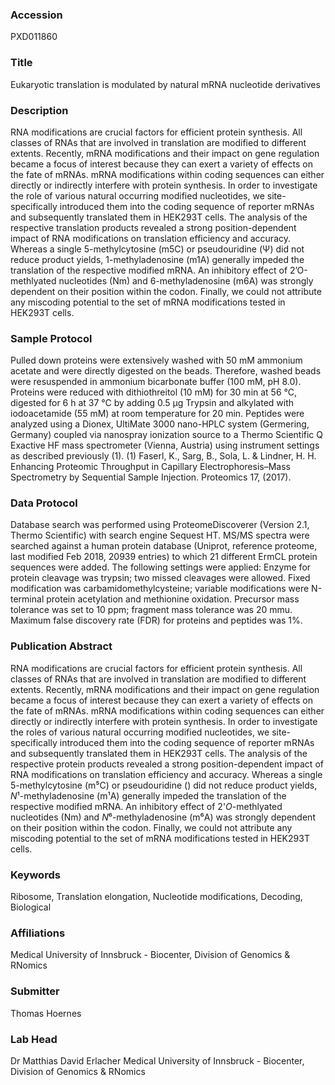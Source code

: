 ### Accession
PXD011860

### Title
Eukaryotic translation is modulated by natural mRNA nucleotide derivatives

### Description
RNA modifications are crucial factors for efficient protein synthesis. All classes of RNAs that are involved in translation are modified to different extents. Recently, mRNA modifications and their impact on gene regulation became a focus of interest because they can exert a variety of effects on the fate of mRNAs. mRNA modifications within coding sequences can either directly or indirectly interfere with protein synthesis. In order to investigate the role of various natural occurring modified nucleotides, we site-specifically introduced them into the coding sequence of reporter mRNAs and subsequently translated them in HEK293T cells. The analysis of the respective translation products revealed a strong position-dependent impact of RNA modifications on translation efficiency and accuracy. Whereas a single 5-methylcytosine (m5C) or pseudouridine (Ψ) did not reduce product yields, 1-methyladenosine (m1A) generally impeded the translation of the respective modified mRNA. An inhibitory effect of 2’O-methlyated nucleotides (Nm) and 6-methyladenosine (m6A) was strongly dependent on their position within the codon. Finally, we could not attribute any miscoding potential to the set of mRNA modifications tested in HEK293T cells.

### Sample Protocol
Pulled down proteins were extensively washed with 50 mM ammonium acetate and were directly digested on the beads. Therefore, washed beads were resuspended in ammonium bicarbonate buffer (100 mM, pH 8.0). Proteins were reduced with dithiothreitol (10 mM) for 30 min at 56 °C, digested for 6 h at 37 °C by adding 0.5 µg Trypsin and alkylated with iodoacetamide (55 mM) at room temperature for 20 min. Peptides were analyzed using a Dionex, UltiMate 3000 nano-HPLC system (Germering, Germany) coupled via nanospray ionization source to a Thermo Scientific Q Exactive HF mass spectrometer (Vienna, Austria) using instrument settings as described previously (1). (1) Faserl, K., Sarg, B., Sola, L. & Lindner, H. H. Enhancing Proteomic Throughput in Capillary Electrophoresis–Mass Spectrometry by Sequential Sample Injection. Proteomics 17, (2017).

### Data Protocol
Database search was performed using ProteomeDiscoverer (Version 2.1, Thermo Scientific) with search engine Sequest HT. MS/MS spectra were searched against a human protein database (Uniprot, reference proteome, last modified Feb 2018, 20939 entries) to which 21 different ErmCL protein sequences were added. The following settings were applied: Enzyme for protein cleavage was trypsin; two missed cleavages were allowed. Fixed modification was carbamidomethylcysteine; variable modifications were N-terminal protein acetylation and methionine oxidation. Precursor mass tolerance was set to 10 ppm; fragment mass tolerance was 20 mmu. Maximum false discovery rate (FDR) for proteins and peptides was 1%.

### Publication Abstract
RNA modifications are crucial factors for efficient protein synthesis. All classes of RNAs that are involved in translation are modified to different extents. Recently, mRNA modifications and their impact on gene regulation became a focus of interest because they can exert a variety of effects on the fate of mRNAs. mRNA modifications within coding sequences can either directly or indirectly interfere with protein synthesis. In order to investigate the roles of various natural occurring modified nucleotides, we site-specifically introduced them into the coding sequence of reporter mRNAs and subsequently translated them in HEK293T cells. The analysis of the respective protein products revealed a strong position-dependent impact of RNA modifications on translation efficiency and accuracy. Whereas a single 5-methylcytosine (m&#x2075;C) or pseudouridine () did not reduce product yields, <i>N</i>&#xb9;-methyladenosine (m&#xb9;A) generally impeded the translation of the respective modified mRNA. An inhibitory effect of 2'<i>O</i>-methlyated nucleotides (Nm) and <i>N</i>&#x2076;-methyladenosine (m&#x2076;A) was strongly dependent on their position within the codon. Finally, we could not attribute any miscoding potential to the set of mRNA modifications tested in HEK293T cells.

### Keywords
Ribosome, Translation elongation, Nucleotide modifications, Decoding, Biological

### Affiliations
Medical University of Innsbruck - Biocenter, Division of Genomics & RNomics

### Submitter
Thomas Hoernes

### Lab Head
Dr Matthias David Erlacher
Medical University of Innsbruck - Biocenter, Division of Genomics & RNomics


